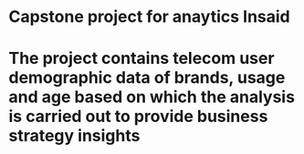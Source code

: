 # Capstone project for anaytics Insaid
# The project contains telecom user demographic data of brands, usage and age based on which the analysis is carried out to provide business strategy insights
